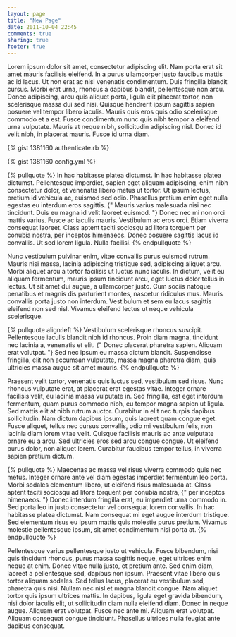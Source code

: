 ```yaml
---
layout: page
title: "New Page"
date: 2011-10-04 22:45
comments: true
sharing: true
footer: true
---
```

Lorem ipsum dolor sit amet, consectetur adipiscing elit. Nam porta erat sit amet mauris facilisis eleifend. In a purus ullamcorper justo faucibus mattis ac id lacus. Ut non erat ac nisl venenatis condimentum. Duis fringilla blandit cursus. Morbi erat urna, rhoncus a dapibus blandit, pellentesque non arcu. Donec adipiscing, arcu quis aliquet porta, ligula elit placerat tortor, non scelerisque massa dui sed nisi. Quisque hendrerit ipsum sagittis sapien posuere vel tempor libero iaculis. Mauris quis eros quis odio scelerisque commodo et a est. Fusce condimentum nunc quis nibh tempor a eleifend urna vulputate. Mauris at neque nibh, sollicitudin adipiscing nisl. Donec id velit nibh, in placerat mauris. Fusce id urna diam.

{% gist 1381160 authenticate.rb %}

{% gist 1381160 config.yml %}

{% pullquote %}
In hac habitasse platea dictumst. In hac habitasse platea dictumst. Pellentesque imperdiet, sapien eget aliquam adipiscing, enim nibh consectetur dolor, et venenatis libero metus ut tortor. Ut ipsum lectus, pretium id vehicula ac, euismod sed odio. Phasellus pretium enim eget nulla egestas eu interdum eros sagittis. {" Mauris varius malesuada nisi nec tincidunt. Duis eu magna id velit laoreet euismod. "} Donec nec mi non orci mattis varius. Fusce ac iaculis mauris. Vestibulum ac eros orci. Etiam viverra consequat laoreet. Class aptent taciti sociosqu ad litora torquent per conubia nostra, per inceptos himenaeos. Donec posuere sagittis lacus id convallis. Ut sed lorem ligula. Nulla facilisi.
{% endpullquote %}

Nunc vestibulum pulvinar enim, vitae convallis purus euismod rutrum. Mauris nisi massa, lacinia adipiscing tristique sed, adipiscing aliquet arcu. Morbi aliquet arcu a tortor facilisis ut luctus nunc iaculis. In dictum, velit eu aliquam fermentum, mauris ipsum tincidunt arcu, eget luctus dolor tellus in lectus. Ut sit amet dui augue, a ullamcorper justo. Cum sociis natoque penatibus et magnis dis parturient montes, nascetur ridiculus mus. Mauris convallis porta justo non interdum. Vestibulum et sem eu lacus sagittis eleifend non sed nisl. Vivamus eleifend lectus ut neque vehicula scelerisque.

{% pullquote align:left %}
Vestibulum scelerisque rhoncus suscipit. Pellentesque iaculis blandit nibh id rhoncus. Proin diam magna, tincidunt nec lacinia a, venenatis et elit. {" Donec placerat pharetra sapien. Aliquam erat volutpat. "} Sed nec ipsum eu massa dictum blandit. Suspendisse fringilla, elit non accumsan vulputate, massa magna pharetra diam, quis ultricies massa augue sit amet mauris.
{% endpullquote %}

Praesent velit tortor, venenatis quis luctus sed, vestibulum sed risus. Nunc rhoncus vulputate erat, at placerat erat egestas vitae. Integer ornare facilisis velit, eu lacinia massa vulputate in. Sed fringilla, est eget interdum fermentum, quam purus commodo nibh, eu tempor magna sapien ut ligula. Sed mattis elit at nibh rutrum auctor. Curabitur in elit nec turpis dapibus sollicitudin. Nam dictum dapibus ipsum, quis laoreet quam congue eget. Fusce aliquet, tellus nec cursus convallis, odio mi vestibulum felis, non lacinia diam lorem vitae velit. Quisque facilisis mauris ac ante vulputate ornare eu a arcu. Sed ultricies eros sed arcu congue congue. Ut eleifend purus dolor, non aliquet lorem. Curabitur faucibus tempor tellus, in viverra sapien pretium dictum.

{% pullquote %}
Maecenas ac massa vel risus viverra commodo quis nec metus. Integer ornare ante vel diam egestas imperdiet fermentum leo porta. Morbi sodales elementum libero, ut eleifend risus malesuada at. Class aptent taciti sociosqu ad litora torquent per conubia nostra, {" per inceptos himenaeos. "} Donec interdum fringilla erat, eu imperdiet urna commodo in. Sed porta leo in justo consectetur vel consequat lorem convallis. In hac habitasse platea dictumst. Nam consequat mi eget augue interdum tristique. Sed elementum risus eu ipsum mattis quis molestie purus pretium. Vivamus molestie pellentesque ipsum, sit amet condimentum nisi porta at.
{% endpullquote %}

Pellentesque varius pellentesque justo ut vehicula. Fusce bibendum, nisi quis tincidunt rhoncus, purus massa sagittis neque, eget ultrices enim neque at enim. Donec vitae nulla justo, et pretium ante. Sed enim diam, laoreet a pellentesque sed, dapibus non ipsum. Praesent vitae libero quis tortor aliquam sodales. Sed tellus lacus, placerat eu vestibulum sed, pharetra quis nisi. Nullam nec nisl et magna blandit congue. Nam aliquet tortor quis ipsum ultrices mattis. In dapibus, ligula eget gravida bibendum, nisi dolor iaculis elit, ut sollicitudin diam nulla eleifend diam. Donec in neque augue. Aliquam erat volutpat. Fusce nec ante mi. Aliquam erat volutpat. Aliquam consequat congue tincidunt. Phasellus ultrices nulla feugiat ante dapibus consequat.